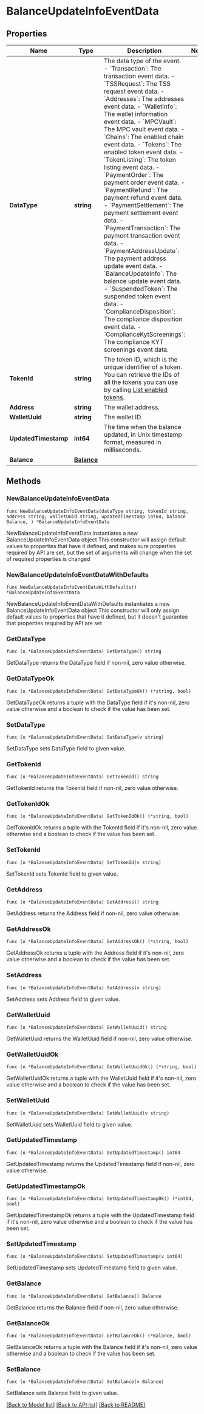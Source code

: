 # BalanceUpdateInfoEventData

## Properties

Name | Type | Description | Notes
------------ | ------------- | ------------- | -------------
**DataType** | **string** |  The data type of the event. - &#x60;Transaction&#x60;: The transaction event data. - &#x60;TSSRequest&#x60;: The TSS request event data. - &#x60;Addresses&#x60;: The addresses event data. - &#x60;WalletInfo&#x60;: The wallet information event data. - &#x60;MPCVault&#x60;: The MPC vault event data. - &#x60;Chains&#x60;: The enabled chain event data. - &#x60;Tokens&#x60;: The enabled token event data. - &#x60;TokenListing&#x60;: The token listing event data.        - &#x60;PaymentOrder&#x60;: The payment order event data. - &#x60;PaymentRefund&#x60;: The payment refund event data. - &#x60;PaymentSettlement&#x60;: The payment settlement event data. - &#x60;PaymentTransaction&#x60;: The payment transaction event data. - &#x60;PaymentAddressUpdate&#x60;: The payment address update event data. - &#x60;BalanceUpdateInfo&#x60;: The balance update event data. - &#x60;SuspendedToken&#x60;: The suspended token event data. - &#x60;ComplianceDisposition&#x60;: The compliance disposition event data. - &#x60;ComplianceKytScreenings&#x60;: The compliance KYT screenings event data. | 
**TokenId** | **string** | The token ID, which is the unique identifier of a token. You can retrieve the IDs of all the tokens you can use by calling [List enabled tokens](https://www.cobo.com/developers/v2/api-references/wallets/list-enabled-tokens). | 
**Address** | **string** | The wallet address. | 
**WalletUuid** | **string** | The wallet ID. | 
**UpdatedTimestamp** | **int64** | The time when the balance updated, in Unix timestamp format, measured in milliseconds.  | 
**Balance** | [**Balance**](Balance.md) |  | 

## Methods

### NewBalanceUpdateInfoEventData

`func NewBalanceUpdateInfoEventData(dataType string, tokenId string, address string, walletUuid string, updatedTimestamp int64, balance Balance, ) *BalanceUpdateInfoEventData`

NewBalanceUpdateInfoEventData instantiates a new BalanceUpdateInfoEventData object
This constructor will assign default values to properties that have it defined,
and makes sure properties required by API are set, but the set of arguments
will change when the set of required properties is changed

### NewBalanceUpdateInfoEventDataWithDefaults

`func NewBalanceUpdateInfoEventDataWithDefaults() *BalanceUpdateInfoEventData`

NewBalanceUpdateInfoEventDataWithDefaults instantiates a new BalanceUpdateInfoEventData object
This constructor will only assign default values to properties that have it defined,
but it doesn't guarantee that properties required by API are set

### GetDataType

`func (o *BalanceUpdateInfoEventData) GetDataType() string`

GetDataType returns the DataType field if non-nil, zero value otherwise.

### GetDataTypeOk

`func (o *BalanceUpdateInfoEventData) GetDataTypeOk() (*string, bool)`

GetDataTypeOk returns a tuple with the DataType field if it's non-nil, zero value otherwise
and a boolean to check if the value has been set.

### SetDataType

`func (o *BalanceUpdateInfoEventData) SetDataType(v string)`

SetDataType sets DataType field to given value.


### GetTokenId

`func (o *BalanceUpdateInfoEventData) GetTokenId() string`

GetTokenId returns the TokenId field if non-nil, zero value otherwise.

### GetTokenIdOk

`func (o *BalanceUpdateInfoEventData) GetTokenIdOk() (*string, bool)`

GetTokenIdOk returns a tuple with the TokenId field if it's non-nil, zero value otherwise
and a boolean to check if the value has been set.

### SetTokenId

`func (o *BalanceUpdateInfoEventData) SetTokenId(v string)`

SetTokenId sets TokenId field to given value.


### GetAddress

`func (o *BalanceUpdateInfoEventData) GetAddress() string`

GetAddress returns the Address field if non-nil, zero value otherwise.

### GetAddressOk

`func (o *BalanceUpdateInfoEventData) GetAddressOk() (*string, bool)`

GetAddressOk returns a tuple with the Address field if it's non-nil, zero value otherwise
and a boolean to check if the value has been set.

### SetAddress

`func (o *BalanceUpdateInfoEventData) SetAddress(v string)`

SetAddress sets Address field to given value.


### GetWalletUuid

`func (o *BalanceUpdateInfoEventData) GetWalletUuid() string`

GetWalletUuid returns the WalletUuid field if non-nil, zero value otherwise.

### GetWalletUuidOk

`func (o *BalanceUpdateInfoEventData) GetWalletUuidOk() (*string, bool)`

GetWalletUuidOk returns a tuple with the WalletUuid field if it's non-nil, zero value otherwise
and a boolean to check if the value has been set.

### SetWalletUuid

`func (o *BalanceUpdateInfoEventData) SetWalletUuid(v string)`

SetWalletUuid sets WalletUuid field to given value.


### GetUpdatedTimestamp

`func (o *BalanceUpdateInfoEventData) GetUpdatedTimestamp() int64`

GetUpdatedTimestamp returns the UpdatedTimestamp field if non-nil, zero value otherwise.

### GetUpdatedTimestampOk

`func (o *BalanceUpdateInfoEventData) GetUpdatedTimestampOk() (*int64, bool)`

GetUpdatedTimestampOk returns a tuple with the UpdatedTimestamp field if it's non-nil, zero value otherwise
and a boolean to check if the value has been set.

### SetUpdatedTimestamp

`func (o *BalanceUpdateInfoEventData) SetUpdatedTimestamp(v int64)`

SetUpdatedTimestamp sets UpdatedTimestamp field to given value.


### GetBalance

`func (o *BalanceUpdateInfoEventData) GetBalance() Balance`

GetBalance returns the Balance field if non-nil, zero value otherwise.

### GetBalanceOk

`func (o *BalanceUpdateInfoEventData) GetBalanceOk() (*Balance, bool)`

GetBalanceOk returns a tuple with the Balance field if it's non-nil, zero value otherwise
and a boolean to check if the value has been set.

### SetBalance

`func (o *BalanceUpdateInfoEventData) SetBalance(v Balance)`

SetBalance sets Balance field to given value.



[[Back to Model list]](../README.md#documentation-for-models) [[Back to API list]](../README.md#documentation-for-api-endpoints) [[Back to README]](../README.md)


